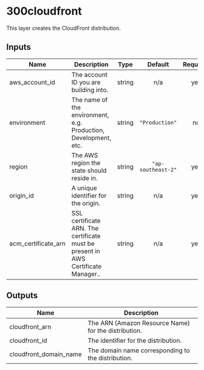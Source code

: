 # 300cloudfront

This layer creates the CloudFront distribution.

## Inputs

| Name | Description | Type | Default | Required |
|------|-------------|:----:|:-----:|:-----:|
| aws\_account\_id | The account ID you are building into. | string | n/a | yes |
| environment | The name of the environment, e.g. Production, Development, etc. | string | `"Production"` | no |
| region | The AWS region the state should reside in. | string | `"ap-southeast-2"` | yes |
| origin\_id | A unique identifier for the origin. | string | n/a | yes |
| acm\_certificate\_arn | SSL certificate ARN. The certificate must be present in AWS Certificate Manager.. | string | n/a | yes |

## Outputs

| Name | Description |
|------|-------------|
| cloudfront\_arn | The ARN (Amazon Resource Name) for the distribution. |
| cloudfront\_id | The identifier for the distribution. |
| cloudfront\_domain\_name | The domain name corresponding to the distribution. |
